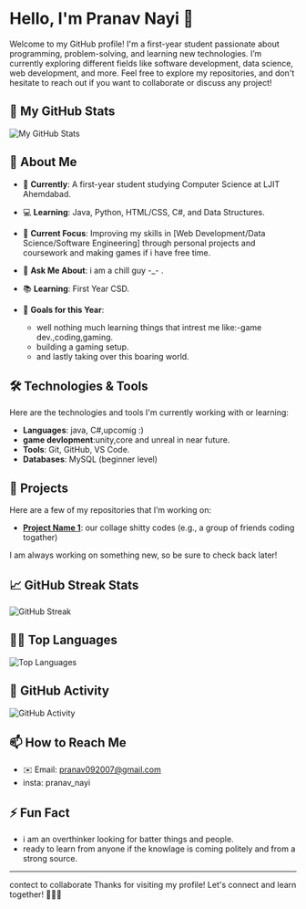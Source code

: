 # Hello, I'm Pranav Nayi 👋

Welcome to my GitHub profile! I'm a first-year student passionate about programming, problem-solving, and learning new technologies. I’m currently exploring different fields like software development, data science, web development, and more. Feel free to explore my repositories, and don't hesitate to reach out if you want to collaborate or discuss any project!

## 🚀 My GitHub Stats
![My GitHub Stats](https://github-readme-stats.vercel.app/api?username=PranavNayi&show_icons=true&count_private=true&hide_title=true&hide=prs&theme=white&border_color=white&border_width=10&icon_color=white&bg_color=000000)

## 🚀 About Me

- 🏫 **Currently**: A first-year student studying Computer Science at LJIT Ahemdabad.

- 💻 **Learning**: Java, Python, HTML/CSS, C#, and Data Structures.
 
- 🌱 **Current Focus**: Improving my skills in [Web Development/Data Science/Software Engineering] through personal projects and coursework and making games if i have free time.
 
- 💬 **Ask Me About**: i am a chill guy -_- .
 
- 📚 **Learning**: First Year CSD.
 
- 🎯 **Goals for this Year**: 
  - well nothing much learning things that intrest me like:-game dev.,coding,gaming.
  - building a gaming setup.
  - and lastly taking over this boaring world.
 
## 🛠️ Technologies & Tools

Here are the technologies and tools I'm currently working with or learning:

- **Languages**: java, C#,upcomig :)
- **game devlopment**:unity,core and unreal in near future.
- **Tools**: Git, GitHub, VS Code.
- **Databases**: MySQL (beginner level)

## 📂 Projects

Here are a few of my repositories that I’m working on:

- **[Project Name 1](https://github.com/Parshwa-wq/Systems/commits?author=Parshwa-wq)**: our collage shitty codes (e.g., a group of friends coding togather)

I am always working on something new, so be sure to check back later!

## 📈 GitHub Streak Stats

![GitHub Streak](https://github-readme-streak-stats.herokuapp.com/?user=PranavNayi&theme=prussian&show_icons=true&hide_border=false&count_private=true)

## 👨‍💻 Top Languages

![Top Languages](https://github-readme-stats.vercel.app/api/top-langs/?username=PranavNayi&layout=compact&theme=prussian&show_icons=true&hide_border=false&count_private=true)

## 🌱 GitHub Activity
![GitHub Activity](https://activity-graph.herokuapp.com/graph?username=PranavNayi&theme=github&hide_border=true)

## 📫 How to Reach Me

- ✉️ Email: pranav092007@gmail.com
- insta: pranav_nayi

## ⚡ Fun Fact

- i am an overthinker looking for batter things and people.
- ready to learn from anyone if the knowlage is coming politely and from a strong source.

---

contect to collaborate
Thanks for visiting my profile! Let's connect and learn together! 👨‍💻💡

